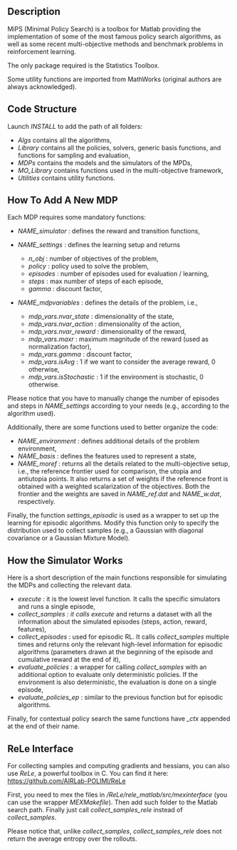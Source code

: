 Description
-----------

MiPS (Minimal Policy Search) is a toolbox for Matlab providing the implementation of some of the most famous policy search algorithms, as well as some recent multi-objective methods and benchmark problems in reinforcement learning.

The only package required is the Statistics Toolbox.

Some utility functions are imported from MathWorks (original authors are always acknowledged).


Code Structure
--------------

Launch *INSTALL* to add the path of all folders:

- *Algs* contains all the algorithms,
- *Library* contains all the policies, solvers, generic basis functions, and functions for sampling and evaluation,
- *MDPs* contains the models and the simulators of the MPDs,
- *MO_Library* contains functions used in the multi-objective framework,
- *Utilities* contains utility functions.


How To Add A New MDP
--------------------

Each MDP requires some mandatory functions:

- *NAME_simulator*    : defines the reward and transition functions,

- *NAME_settings*     : defines the learning setup and returns
  - *n_obj*    : number of objectives of the problem,
  - *policy*   : policy used to solve the problem,
  - *episodes* : number of episodes used for evaluation / learning,
  - *steps*    : max number of steps of each episode,
  - *gamma*    : discount factor,

- *NAME_mdpvariables* : defines the details of the problem, i.e.,
  - *mdp_vars.nvar_state*   : dimensionality of the state,
  - *mdp_vars.nvar_action*  : dimensionality of the action,
  - *mdp_vars.nvar_reward*  : dimensionality of the reward,
  - *mdp_vars.maxr*         : maximum magnitude of the reward (used as normalization factor),
  - *mdp_vars.gamma*        : discount factor,
  - *mdp_vars.isAvg*        : 1 if we want to consider the average reward, 0 otherwise,
  - *mdp_vars.isStochastic* : 1 if the environment is stochastic, 0 otherwise.

Please notice that you have to manually change the number of episodes and steps in *NAME_settings* according to your needs (e.g., according to the algorithm used).

Additionally, there are some functions used to better organize the code:

- *NAME_environment*  : defines additional details of the problem environment,
- *NAME_basis*        : defines the features used to represent a state,
- *NAME_moref*        : returns all the details related to the multi-objective setup, i.e., the reference frontier used for comparison, the utopia and antiutopia points. It also returns a set of weights if the reference front is obtained with a weighted scalarization of the objectives. Both the frontier and the weights are saved in *NAME_ref.dat* and *NAME_w.dat*, respectively.

Finally, the function *settings_episodic* is used as a wrapper to set up the learning for episodic algorithms. Modify this function only to specify the distribution used to collect samples (e.g., a Gaussian with diagonal covariance or a Gaussian Mixture Model).


How the Simulator Works
-----------------------

Here is a short description of the main functions responsible for simulating the MDPs and collecting the relevant data.

- *execute*           : it is the lowest level function. It calls the specific simulators and runs a single episode,
- *collect_samples    : it calls execute* and returns a dataset with all the information about the simulated episodes (steps, action, reward, features),
- *collect_episodes*  : used for episodic RL. It calls *collect_samples* multiple times and returns only the relevant high-level information for episodic algorithms (parameters drawn at the beginning of the episode and cumulative reward at the end of it),
- *evaluate_policies* : a wrapper for calling *collect_samples* with an additional option to evaluate only deterministic policies. If the environment is also deterministic, the evaluation is done on a single episode,
- *evaluate_policies_ep* : similar to the previous function but for episodic algorithms.

Finally, for contextual policy search the same functions have *_ctx* appended at the end of their name.


ReLe Interface
--------------

For collecting samples and computing gradients and hessians, you can also use *ReLe*, a powerful toolbox in C. 
You can find it here: https://github.com/AIRLab-POLIMI/ReLe

First, you need to mex the files in */ReLe/rele_matlab/src/mexinterface* (you can use the wrapper *MEXMakefile*).
Then add such folder to the Matlab search path.
Finally just call *collect_samples_rele* instead of *collect_samples*.

Please notice that, unlike *collect_samples*, *collect_samples_rele* does not return the average entropy over the rollouts.
